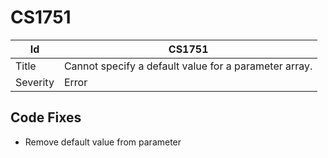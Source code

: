 # CS1751

| Id       | CS1751                                                 |
| -------- | ------------------------------------------------------ |
| Title    | Cannot specify a default value for a parameter array\. |
| Severity | Error                                                  |

## Code Fixes

* Remove default value from parameter
